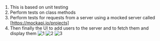 1. This is based on unit testing
2. Perform tests on class methods
3. Perform tests for requests from a server using a mocked server called [https://mockapi.io/projects]
4. Then finally the UI to add users to the server and to fetch them and display them
![1](https://github.com/kerrywanga/tdd/assets/61024251/87ac1599-5476-4baa-b782-9a4ddbbbea36)
![2](https://github.com/kerrywanga/tdd/assets/61024251/0993f76f-20d1-49fc-83ae-c40126b6b669)
![3](https://github.com/kerrywanga/tdd/assets/61024251/c90b27db-ad21-444d-b855-70f57b1c85f1)



